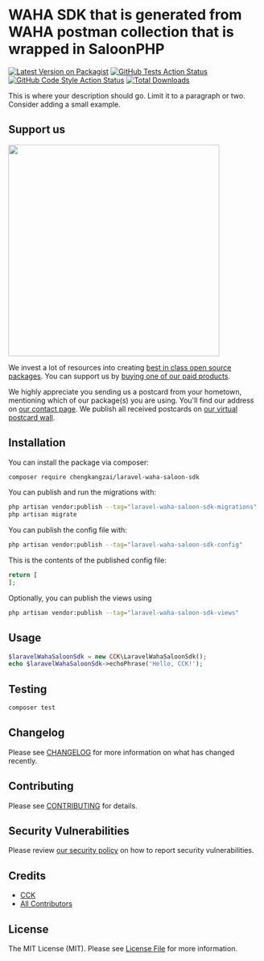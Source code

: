# WAHA SDK that is generated from WAHA postman collection that is wrapped in SaloonPHP

[![Latest Version on Packagist](https://img.shields.io/packagist/v/chengkangzai/laravel-waha-saloon-sdk.svg?style=flat-square)](https://packagist.org/packages/chengkangzai/laravel-waha-saloon-sdk)
[![GitHub Tests Action Status](https://img.shields.io/github/actions/workflow/status/chengkangzai/laravel-waha-saloon-sdk/run-tests.yml?branch=main&label=tests&style=flat-square)](https://github.com/chengkangzai/laravel-waha-saloon-sdk/actions?query=workflow%3Arun-tests+branch%3Amain)
[![GitHub Code Style Action Status](https://img.shields.io/github/actions/workflow/status/chengkangzai/laravel-waha-saloon-sdk/fix-php-code-style-issues.yml?branch=main&label=code%20style&style=flat-square)](https://github.com/chengkangzai/laravel-waha-saloon-sdk/actions?query=workflow%3A"Fix+PHP+code+style+issues"+branch%3Amain)
[![Total Downloads](https://img.shields.io/packagist/dt/chengkangzai/laravel-waha-saloon-sdk.svg?style=flat-square)](https://packagist.org/packages/chengkangzai/laravel-waha-saloon-sdk)

This is where your description should go. Limit it to a paragraph or two. Consider adding a small example.

## Support us

[<img src="https://github-ads.s3.eu-central-1.amazonaws.com/laravel-waha-saloon-sdk.jpg?t=1" width="419px" />](https://spatie.be/github-ad-click/laravel-waha-saloon-sdk)

We invest a lot of resources into creating [best in class open source packages](https://spatie.be/open-source). You can support us by [buying one of our paid products](https://spatie.be/open-source/support-us).

We highly appreciate you sending us a postcard from your hometown, mentioning which of our package(s) you are using. You'll find our address on [our contact page](https://spatie.be/about-us). We publish all received postcards on [our virtual postcard wall](https://spatie.be/open-source/postcards).

## Installation

You can install the package via composer:

```bash
composer require chengkangzai/laravel-waha-saloon-sdk
```

You can publish and run the migrations with:

```bash
php artisan vendor:publish --tag="laravel-waha-saloon-sdk-migrations"
php artisan migrate
```

You can publish the config file with:

```bash
php artisan vendor:publish --tag="laravel-waha-saloon-sdk-config"
```

This is the contents of the published config file:

```php
return [
];
```

Optionally, you can publish the views using

```bash
php artisan vendor:publish --tag="laravel-waha-saloon-sdk-views"
```

## Usage

```php
$laravelWahaSaloonSdk = new CCK\LaravelWahaSaloonSdk();
echo $laravelWahaSaloonSdk->echoPhrase('Hello, CCK!');
```

## Testing

```bash
composer test
```

## Changelog

Please see [CHANGELOG](CHANGELOG.md) for more information on what has changed recently.

## Contributing

Please see [CONTRIBUTING](CONTRIBUTING.md) for details.

## Security Vulnerabilities

Please review [our security policy](../../security/policy) on how to report security vulnerabilities.

## Credits

- [CCK](https://github.com/chengkangzai)
- [All Contributors](../../contributors)

## License

The MIT License (MIT). Please see [License File](LICENSE.md) for more information.
